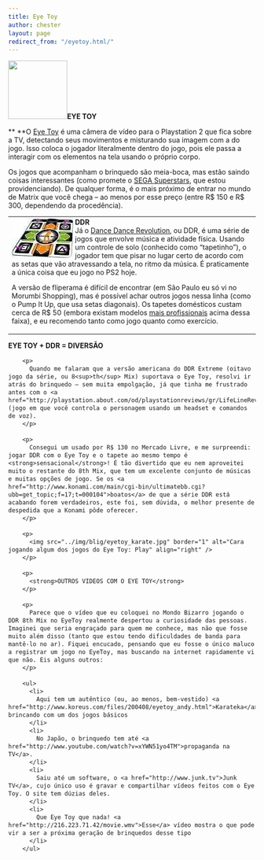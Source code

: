 ```yaml
---
title: Eye Toy
author: chester
layout: page
redirect_from: "/eyetoy.html/"
---
```

**<img class="alignright" src="//chester.me/img/eyetoy/eyetoy_peq.jpg" alt="" width="120" height="119" />EYE TOY**

** **O [Eye Toy][1] é uma câmera de vídeo para o Playstation 2 que fica sobre a TV, detectando seus movimentos e misturando sua imagem com a do jogo. Isso coloca o jogador literalmente dentro do jogo, pois ele passa a interagir com os elementos na tela usando o próprio corpo.

Os jogos que acompanham o brinquedo são meia-boca, mas estão saindo coisas interessantes (como promete o [SEGA Superstars][2], que estou providenciando). De qualquer forma, é o mais próximo de entrar no mundo de Matrix que você chega – ao menos por esse preço (entre R$ 150 e R$ 300, dependendo da procedência).

<table border="0" cellspacing="0" cellpadding="0" width="100%">
  <tr>
    <td>
      <strong>DDR</strong><img src="../img/eyetoy/tapete_ddr.jpg" border="0" alt="" align="left" /><br /> Já o <a href="http://www.ddronline.net/brasil/page.php?section=31&id=11">Dance Dance Revolution</a>, ou DDR, é uma série de jogos que envolve música e atividade física. Usando um controle de solo (conhecido como “tapetinho”), o jogador tem que pisar no lugar certo de acordo com as setas que vão atravessando a tela, no ritmo da música. É praticamente a única coisa que eu jogo no PS2 hoje.</p> <p>
        A versão de fliperama é difícil de encontrar (em São Paulo eu só vi no Morumbi Shopping), mas é possível achar outros jogos nessa linha (como o Pump It Up, que usa setas diagonais). Os tapetes domésticos custam cerca de R$ 50 (embora existam modelos <a href="../ignition.html">mais profissionais</a> acima dessa faixa), e eu recomendo tanto como jogo quanto como exercício.</td> </tr> </tbody> </table> <p>
          <strong>EYE TOY + DDR = DIVERSÃO</strong>
        </p>

        <p>
          Quando me falaram que a versão americana do DDR Extreme (oitavo jogo da série, ou 8<sup>th</sup> Mix) suportava o Eye Toy, resolvi ir atrás do brinquedo – sem muita empolgação, já que tinha me frustrado antes com o <a href="http://playstation.about.com/od/playstationreviews/gr/LifeLineReview.htm">LifeLine</a> (jogo em que você controla o personagem usando um headset e comandos de voz).
        </p>

        <p>
          Consegui um usado por R$ 130 no Mercado Livre, e me surpreendi: jogar DDR com o Eye Toy e o tapete ao mesmo tempo é <strong>sensacional</strong>! É tão divertido que eu nem aproveitei muito o restante do 8th Mix, que tem um excelente conjunto de músicas e muitas opções de jogo. Se os <a href="http://www.konami.com/main/cgi-bin/ultimatebb.cgi?ubb=get_topic;f=17;t=000104">boatos</a> de que a série DDR está acabando forem verdadeiros, este foi, sem dúvida, o melhor presente de despedida que a Konami pôde oferecer.
        </p>

        <p>
          <img src="../img/blig/eyetoy_karate.jpg" border="1" alt="Cara jogando algum dos jogos do Eye Toy: Play" align="right" />
        </p>

        <p>
          <strong>OUTROS VIDEOS COM O EYE TOY</strong>
        </p>

        <p>
          Parece que o vídeo que eu coloquei no Mondo Bizarro jogando o DDR 8th Mix no EyeToy realmente despertou a curiosidade das pessoas. Imaginei que seria engraçado para quem me conhece, mas não que fosse muito além disso (tanto que estou tendo dificuldades de banda para mantê-lo no ar). Fiquei encucado, pensando que eu fosse o único maluco a registrar um jogo no EyeToy, mas buscando na internet rapidamente vi que não. Eis alguns outros:
        </p>

        <ul>
          <li>
            Aqui tem um autêntico (ou, ao menos, bem-vestido) <a href="http://www.koreus.com/files/200408/eyetoy_andy.html">Karateka</a> brincando com um dos jogos básicos
          </li>
          <li>
            No Japão, o brinquedo tem até <a href="http://www.youtube.com/watch?v=xYWN51yo4TM">propaganda na TV</a>.
          </li>
          <li>
            Saiu até um software, o <a href="http://www.junk.tv">Junk TV</a>, cujo único uso é gravar e compartilhar vídeos feitos com o Eye Toy. O site tem dúzias deles.
          </li>
          <li>
            Que Eye Toy que nada! <a href="http://216.223.71.42/movie.wmv">Esse</a> vídeo mostra o que pode vir a ser a próxima geração de brinquedos desse tipo
          </li>
        </ul>

 [1]: http://www.eyetoy.com/
 [2]: http://en.wikipedia.org/wiki/Sega_Superstars
